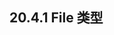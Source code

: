 ## 20.4.1 File 类型

<code src="./index.tsx"  hideActions='["CSB"]'  title='官方demo' description='[demo地址](https://codesandbox.io/s/20-4-1-filelei-xing-xn67zl)'></code>
